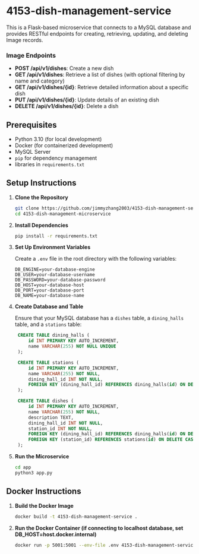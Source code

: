 # 4153-dish-management-service

This is a Flask-based microservice that connects to a MySQL database and provides RESTful endpoints for creating, retrieving, updating, and deleting Image records.

### Image Endpoints

- **POST /api/v1/dishes**: Create a new dish
- **GET /api/v1/dishes**: Retrieve a list of dishes (with optional filtering by name and category)
- **GET /api/v1/dishes/{id}**: Retrieve detailed information about a specific dish
- **PUT /api/v1/dishes/{id}**: Update details of an existing dish
- **DELETE /api/v1/dishes/{id}**: Delete a dish

## Prerequisites

- Python 3.10 (for local development)
- Docker (for containerized development)
- MySQL Server
- `pip` for dependency management
- libraries in `requirements.txt`

## Setup Instructions

1. **Clone the Repository**

   ```bash
   git clone https://github.com/jimmyzhang2003/4153-dish-management-service.git
   cd 4153-dish-management-microservice
   ```

2. **Install Dependencies**

   ```bash
   pip install -r requirements.txt
   ```

3. **Set Up Environment Variables**

   Create a `.env` file in the root directory with the following variables:

   ```env
   DB_ENGINE=your-database-engine
   DB_USER=your-database-username
   DB_PASSWORD=your-database-password
   DB_HOST=your-database-host
   DB_PORT=your-database-port
   DB_NAME=your-database-name
   ```

4. **Create Database and Table**

   Ensure that your MySQL database has a `dishes` table, a `dining_halls` table, and a `stations` table:

   ```sql
    CREATE TABLE dining_halls (
        id INT PRIMARY KEY AUTO_INCREMENT,
        name VARCHAR(255) NOT NULL UNIQUE
    );

    CREATE TABLE stations (
        id INT PRIMARY KEY AUTO_INCREMENT,
        name VARCHAR(255) NOT NULL,
        dining_hall_id INT NOT NULL,
        FOREIGN KEY (dining_hall_id) REFERENCES dining_halls(id) ON DELETE CASCADE
    );

    CREATE TABLE dishes (
        id INT PRIMARY KEY AUTO_INCREMENT,
        name VARCHAR(255) NOT NULL,
        description TEXT,
        dining_hall_id INT NOT NULL,
        station_id INT NOT NULL,
        FOREIGN KEY (dining_hall_id) REFERENCES dining_halls(id) ON DELETE CASCADE,
        FOREIGN KEY (station_id) REFERENCES stations(id) ON DELETE CASCADE
    );
   ```

5. **Run the Microservice**

   ```bash
   cd app
   python3 app.py
   ```

## Docker Instructions

1. **Build the Docker Image**

   ```bash
   docker build -t 4153-dish-management-service .
   ```

2. **Run the Docker Container (if connecting to localhost database, set DB_HOST=host.docker.internal)**

   ```bash
   docker run -p 5001:5001 --env-file .env 4153-dish-management-service
   ```
